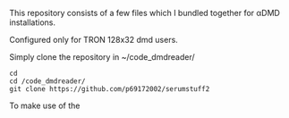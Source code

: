 This repository consists of a few files which I bundled together for αDMD installations. 

Configured only for TRON 128x32 dmd users.

Simply clone the repository in ~/code_dmdreader/

```
cd
cd /code_dmdreader/
git clone https://github.com/p69172002/serumstuff2
```

To make use of the 

